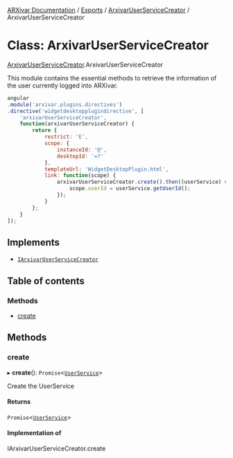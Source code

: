[ARXivar Documentation](../README.md) / [Exports](../modules.md) / [ArxivarUserServiceCreator](../modules/ArxivarUserServiceCreator.md) / ArxivarUserServiceCreator

# Class: ArxivarUserServiceCreator

[ArxivarUserServiceCreator](../modules/ArxivarUserServiceCreator.md).ArxivarUserServiceCreator

This module contains the essential methods to retrieve the information of the user currently logged into ARXivar.
```javascript
angular
.module('arxivar.plugins.directives')
.directive('widgetdesktopplugindirective', [
	'arxivarUserServiceCreator',
	function(arxivarUserServiceCreator) {
		return {
			restrict: 'E',
			scope: {
				instanceId: '@',
				desktopId: '=?'
			},
			templateUrl: 'WidgetDesktopPlugin.html',
			link: function(scope) {
				arxivarUserServiceCreator.create().then((userService) => {
					scope.userId = userService.getUserId();
				});
			}
		};
	}
]);
```

## Implements

- [`IArxivarUserServiceCreator`](../interfaces/Interfaces.IArxivarUserServiceCreator.md)

## Table of contents

### Methods

- [create](ArxivarUserServiceCreator.ArxivarUserServiceCreator.md#create)

## Methods

### create

▸ **create**(): `Promise`<[`UserService`](UserService.UserService.md)\>

Create the UserService

#### Returns

`Promise`<[`UserService`](UserService.UserService.md)\>

#### Implementation of

IArxivarUserServiceCreator.create
